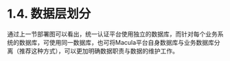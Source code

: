 # 1.4. 数据层划分

通过上一节部署图可以看出，统一认证平台使用独立的数据库，而针对每个业务系统的数据库，可使用同一数据库，也可将Macula平台自身数据库与业务数据库分离（推荐这种方式），可以更加明确数据职责与数据的维护工作。
